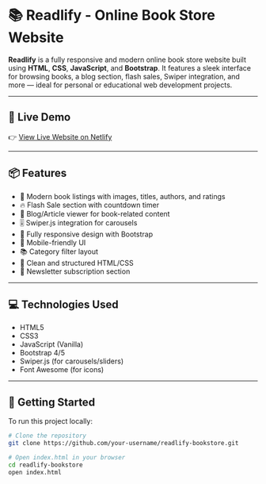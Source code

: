# 📚 Readlify - Online Book Store Website

**Readlify** is a fully responsive and modern online book store website built using **HTML**, **CSS**, **JavaScript**, and **Bootstrap**. It features a sleek interface for browsing books, a blog section, flash sales, Swiper integration, and more — ideal for personal or educational web development projects.

---

## 🔗 Live Demo

👉 [View Live Website on Netlify](https://687632dc021ae635c1b713be--readlifybookstorewebsite.netlify.app/)




---

## 📦 Features

- 📖 Modern book listings with images, titles, authors, and ratings  
- 🔥 Flash Sale section with countdown timer  
- 📝 Blog/Article viewer for book-related content  
- 🎚️ Swiper.js integration for carousels  
- 🎨 Fully responsive design with Bootstrap  
- 📱 Mobile-friendly UI  
- 📚 Category filter layout  
- 🧠 Clean and structured HTML/CSS  
- 💬 Newsletter subscription section  

---

## 💻 Technologies Used

- HTML5  
- CSS3  
- JavaScript (Vanilla)  
- Bootstrap 4/5  
- Swiper.js (for carousels/sliders)  
- Font Awesome (for icons)  

---

## 🚀 Getting Started

To run this project locally:

```bash
# Clone the repository
git clone https://github.com/your-username/readlify-bookstore.git

# Open index.html in your browser
cd readlify-bookstore
open index.html
